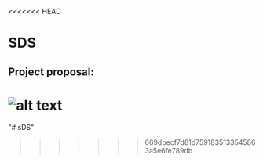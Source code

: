 <<<<<<< HEAD
# SDS

## Project proposal:
![alt text](https://github.com/elafsalem/SDS/blob/main/Proposal/img1.png)
=======
"# sDS" 
>>>>>>> 669dbecf7d81d7591835133545863a5e6fe789db
